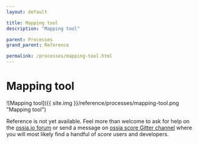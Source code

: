```yaml
---
layout: default

title: Mapping tool
description: "Mapping tool"

parent: Processes
grand_parent: Reference

permalink: /processes/mapping-tool.html
---
```

# Mapping tool

![Mapping tool]({{ site.img }}/reference/processes/mapping-tool.png "Mapping tool") 

Reference is not yet available. Feel more than welcome to ask for help on the [ossia.io forum](https://forum.ossia.io) or send a message on [ossia score Gitter channel](https://gitter.im/ossia/score) where you will most likely find a handful of *score* users and developers.